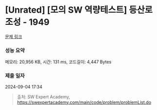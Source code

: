 # [Unrated] [모의 SW 역량테스트] 등산로 조성 - 1949 

[문제 링크](https://swexpertacademy.com/main/code/problem/problemDetail.do?contestProbId=AV5PoOKKAPIDFAUq) 

### 성능 요약

메모리: 20,956 KB, 시간: 131 ms, 코드길이: 4,447 Bytes

### 제출 일자

2024-09-04 17:34



> 출처: SW Expert Academy, https://swexpertacademy.com/main/code/problem/problemList.do